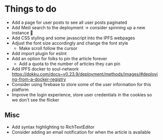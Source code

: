 # Things to do

- Add a page for user posts to see all user posts paginated
- Add Meili search to the deployment -> consider spinning up a new instance 🤔
- Add CSS styling and some javascript into the IPFS webpages
- Adjust the font size accordingly and change the font style
  - Make scroll follow the cursor
- Add import plugin for eslint
- Add an option for folks to pin the article forever
  - Add a quota to the number of articles they can pin
- Add IPFS docker to soul-network https://dokku.com/docs~v0.23.9/deployment/methods/images/#deploying-from-a-docker-registry
- Consider using firebase to store some of the user information for this platform
- Improve the login experience, store user credentials in the cookies so we don't see the flicker

## Misc

- Add syntax highlighting to RichTextEditor
- Consider adding an email notification for when the article is available
